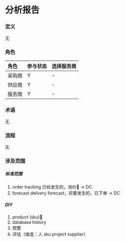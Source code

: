 # 分析报告

### 定义

无

### 角色

| 角色 | 参与状态 | 选择服务商 |
| :--- | :--- | :--- |
| 采购商 | Y | - |
| 供应商 | Y | - |
| 服务商 | Y | - |

### 术语

无

### 流程

无

### 涉及范围

##### 标准范围

1. order tracking 
   已经发生的，询价 -&gt;  DC
2. forecast
   delivery forecast，将要发生的，已下单 -&gt; DC

##### DIY

1. product \(sku\)
2. database history
3. 预警
4. 评估（维度：人 sku project  supplier）



